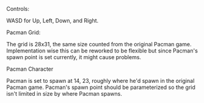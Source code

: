 Controls:

WASD for Up, Left, Down, and Right.


Pacman Grid:

The grid is 28x31, the same size counted from the original Pacman game.  Implementation wise this can be reworked to be flexible but since Pacman's spawn point is set currently, it might cause problems.

Pacman Character

Pacman is set to spawn at 14, 23, roughly where he'd spawn in the original Pacman game.  Pacman's spawn point should be parameterized so the grid isn't limited in size by where Pacman spawns.